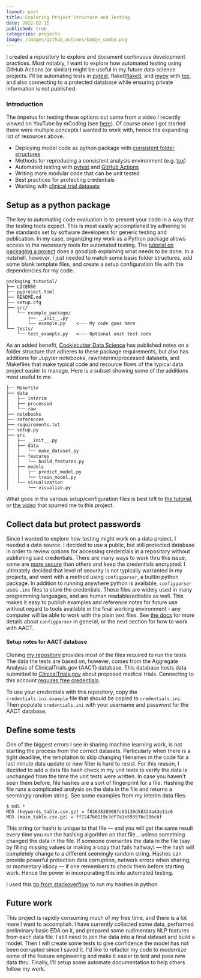```yaml
---
layout: post
title: Exploring Project Structure and Testing
date: 2022-02-15
published: true
categories: projects
image: /images/github_actions/badge_combo.png
---
```


I created a repository to explore and document continuous development practices.  Most notably, I want to explore how automated testing using GitHub Actions (or similar) might be useful in my future data science projects.  I'll be automating tests in [pytest][pytest], flake8[flake8], and [mypy][mypy] with [tox][tox], and also connecting to a protected database while ensuring private information is not published.

### Introduction
The impetus for testing these options out came from a video I recently viewed on YouTube by mCoding (see [here][video]).
Of course once I got started there were multiple concepts I wanted to work with, hence the expanding list of resources above.

- Deploying model code as python package with [consistent folder structures][CCDS]
- Methods for reproducing a consistent analysis environment (e.g. [tox][tox])
- Automated testing with [pytest][pytest] and [GitHub Actions][GH-A]
- Writing more modular code that can be unit tested
- Best practices for protecting credentials
- Working with [clinical trial datasets][AACT]


## Setup as a python package
The key to automating code evaluation is to present your code in a way that the testing tools expect.  This is most easily accomplished by adhering to the standards set by software developers for  generic testing and publication.  In my case, organizing my work as a Python package allows access to the necessary tools for automated testing.  The [tutorial on packaging a project][python_projects] does a good job explaining what needs to be done.  In a nutshell, however, I just needed to match some basic folder structures, add some blank template files, and create a setup configuration file with the dependencies for my code.

```
packaging_tutorial/
├── LICENSE
├── pyproject.toml
├── README.md
├── setup.cfg
├── src/
│   └── example_package/
│       ├── __init__.py
│       └── example.py    <--- My code goes here
└── tests/
    └── test_example.py   <--- Optional unit test code
```

As an added benefit, [Cookiecutter Data Science][CCDS] has published notes on a folder  structure that adheres to these package requirements, but also has additions for Jupyter notebooks, raw/interim/processed datasets, and Makefiles that make typical code and resource flows of the  typical data project easier to manage. Here is a subset showing some of the additions most useful to me.

```
├── Makefile                 
├── data
│   ├── interim       
│   ├── processed     
│   └── raw           
├── notebooks         
├── references        
├── requirements.txt  
├── setup.py          
├── src               
│   ├── __init__.py   
│   ├── data          
│   │   └── make_dataset.py
│   ├── features       
│   │   └── build_features.py
│   ├── models         
│   │   ├── predict_model.py
│   │   └── train_model.py
│   └── visualization  
│       └── visualize.py
```

What goes in the various setup/configuration files is best left to [the tutorial][python_projects], or [the video][video] that spurred me to this project.


## Collect data but protect passwords
Since I wanted to explore how testing might work on a data project, I needed a data source.  I decided to use a public, but still protected database in order to review options for accessing credentials in a repository without publishing said credentials.  There are many ways to work thru this issue, some are [more secure][safe_keys] than others and keep the credentials encrypted.  I ultimately decided that level of security is not typically  warranted in my projects, and went with a method using `configparser`, a builtin python package.  In addition to running anywhere python is available, `configparser` uses `.ini` files to store the credentials.  These files are widely used in many programming languages, and are human readable/editable as well.  This makes it easy to publish examples and reference notes for future use without regard to tools available in the final working environment - any computer will be able to work with the plain text files. See [the docs][config_docs] for more details about `configparser` in general, or the next section for how to work with AACT.


#### Setup notes for AACT database
Cloning [my repository][repo] provides most of the files required to run the tests.  The data the tests are based on, however, comes from the Aggregate Analysis of ClinicalTrials.gov (AACT) database.  This database hosts data submitted to [ClinicalTrials.gov]() about proposed medical trials.  Connecting to this account [requires free credentials](https://aact.ctti-clinicaltrials.org/users/sign_up).

To use  your credentials with this repository, copy the `credentials.ini.example` file that should be copied to `credentials.ini`. Then populate `credentials.ini` with your username and password for the AACT database.


## Define some tests
One of the biggest errors I see in sharing machine learning work, is not starting the process from the correct datasets.  Particularly when there is a tight deadline, the temptation to skip changing filenames in the code for a last minute data update or new filter is hard to resist.  For this reason, I decided to add a data file hash check in my unit tests to verify the data is unchanged from the time the unit tests were written.  In case you haven't seen them before, file hashes are a sort of fingerprint for a file.  Hashing the file runs a complicated analysis on the data in the file and returns a seemingly random string.  See some examples from my interim data files:

```
$ md5 *
MD5 (keywords_table.csv.gz) = f8363838960fc63139d58324a43e11c6
MD5 (main_table.csv.gz) = ff7247b0119c3df7a1e593576c206c6f
```

This string (or hash) is unique to that file — and you will get the same result every time you run the hashing algorithm on that file... unless something changed the data in the file.  If someone overwrites the data in the file (say by filling missing values or making a copy that fails halfway) — the hash will completely change to a different seemingly random string.  Hashes can provide powerful protection data corruption, network errors when sharing, or momentary idiocy — if one remembers to check them before starting work.  Hence the power in incorporating this into automated testing.

I used this [tip from stackoverflow][hashing] to run my hashes in python.


## Future work
This project is rapidly consuming much of my free time, and there is a lot more I want to accomplish.  I have currently collected some data, performed preliminary basic EDA on it, and prepared some rudimentary NLP features from each data file.  I still need to join the data into a final dataset and build a model.  Then I will create some tests to give confidence the model has not been corrupted since I saved it. I'd like to refactor my code to modernize some of the feature engineering and make it easier to test and pass new data thru. Finally, I'll setup some automate documentation to help others follow my work.



[tox]: https://github.com/tox-dev/tox
[pytest]: https://docs.pytest.org/en/latest/
[flake8]: https://flake8.pycqa.org/en/latest/
[mypy]: https://mypy.readthedocs.io/en/stable/index.html
[AACT]: https://aact.ctti-clinicaltrials.org/
[video]: https://www.youtube.com/watch?v=DhUpxWjOhME
[repo]: https://github.com/blomadam/autotest_data
[GH-A]: https://docs.github.com/en/actions
[CCDS]: https://drivendata.github.io/cookiecutter-data-science/
[python_projects]: https://packaging.python.org/en/latest/tutorials/packaging-projects/
[config_docs]: https://docs.python.org/3.9/library/configparser.html
[safe_keys]: https://gist.github.com/amelieykw/6116ca8ef7279206382a76fd790c1aa1
[hashing]: https://stackoverflow.com/a/22058673/7862615
